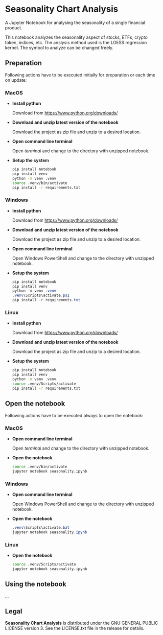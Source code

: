 # Seasonality Chart Analysis

A Jupyter Notebook for analysing the seasonality of a single financial product.

This notebook analyzes the seasonality aspect of stocks, ETFs, crypto token, indices, etc. The anslysis method used is the LOESS regression kernel.
The symbol to analyze can be changed freely.

## Preparation

Following actions have to be executed initially for preparation or each time on update:

### MacOS
* __Install python__

    Download from https://www.python.org/downloads/

* __Download and unzip latest version of the notebook__

    Download the project as zip file and unzip to a desired location.

* __Open command line terminal__

    Open _terminal_ and change to the directory with unzipped notebook.

* __Setup the system__
    ```zsh
    pip install notebook
    pip install venv
    python -m venv .venv
    source .venv/bin/activate
    pip install -r requirements.txt
    ```

### Windows
* __Install python__

    Download from https://www.python.org/downloads/

* __Download and unzip latest version of the notebook__

    Download the project as zip file and unzip to a desired location.

* __Open command line terminal__

    Open Windows PowerShell and change to the directory with unzipped notebook.

* __Setup the system__
    ```PowerShell
    pip install notebook
    pip install venv
    python -m venv .venv
    .venv\Scripts\activate.ps1
    pip install -r requirements.txt
    ```

### Linux
* __Install python__

    Download from https://www.python.org/downloads/

* __Download and unzip latest version of the notebook__

    Download the project as zip file and unzip to a desired location.

* __Setup the system__
    ```bash
    pip install notebook
    pip install venv
    python -m venv .venv
    source .venv/Scripts/activate
    pip install -r requirements.txt
    ```

## Open the notebook

Following actions have to be executed always to open the notebook:

### MacOS
* __Open command line terminal__

    Open _terminal_ and change to the directory with unzipped notebook.

* __Open the notebook__
    ```zsh
    source .venv/bin/activate
    jupyter notebook seasonality.ipynb
    ```

### Windows
* __Open command line terminal__

    Open Windows PowerShell and change to the directory with unzipped notebook.

* __Open the notebook__
    ```PowerShell
    .venv\Scripts\activate.bat
    jupyter notebook seasonality.ipynb
    ```


### Linux
* __Open the notebook__
    ```bash
    source .venv/Scripts/activate
    jupyter notebook seasonality.ipynb
    ```


## Using the notebook
…


## Legal
__Seasonality Chart Analysis__ is distributed under the GNU GENERAL PUBLIC LICENSE version 3. See the LICENSE.txt file in the release for details.